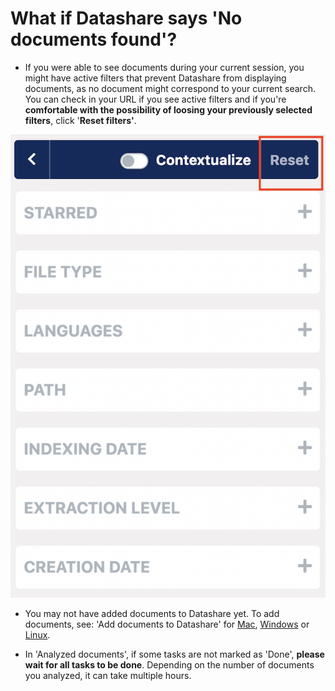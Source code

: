 # What if Datashare says 'No documents found'?

* If you were able to see documents during your current session, you might have active filters that prevent Datashare from displaying documents, as no document might correspond to your current search. You can check in your URL if you see active filters and if you're **comfortable with the possibility of loosing your previously selected filters**, click '**Reset filters'**.

![](../.gitbook/assets/screenshot-2019-07-05-at-15.22.06.png)



* You may not have added documents to Datashare yet. To add documents, see: 'Add documents to Datashare' for [Mac](https://icij.gitbook.io/datashare/mac/add-documents-to-datashare-on-mac), [Windows](https://icij.gitbook.io/datashare/windows/add-documents-to-datashare-on-windows) or [Linux](https://icij.gitbook.io/datashare/linux/add-documents-to-datashare-on-linux).



* In 'Analyzed documents', if some tasks are not marked as 'Done', **please wait for all tasks to be done**. Depending on the number of documents you analyzed, it can take multiple hours. 


